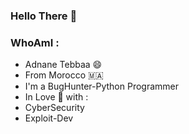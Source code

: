 ### Hello There 👋
### WhoAmI : 
- Adnane Tebbaa 😄
- From Morocco 🇲🇦
- I'm a BugHunter-Python Programmer
- In Love 💖 with : 
- CyberSecurity
- Exploit-Dev





